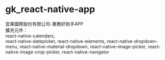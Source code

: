 # gk_react-native-app
宜果國際股份有限公司-業務好助手APP   
擴充元件：  
react-native-calendars,  
react-native-datepicker,
react-native-elements,
react-native-dropdown-menu,
react-native-material-dropdown,
react-native-image-picker,
react-native-image-crop-picker,
react-native-navigator

